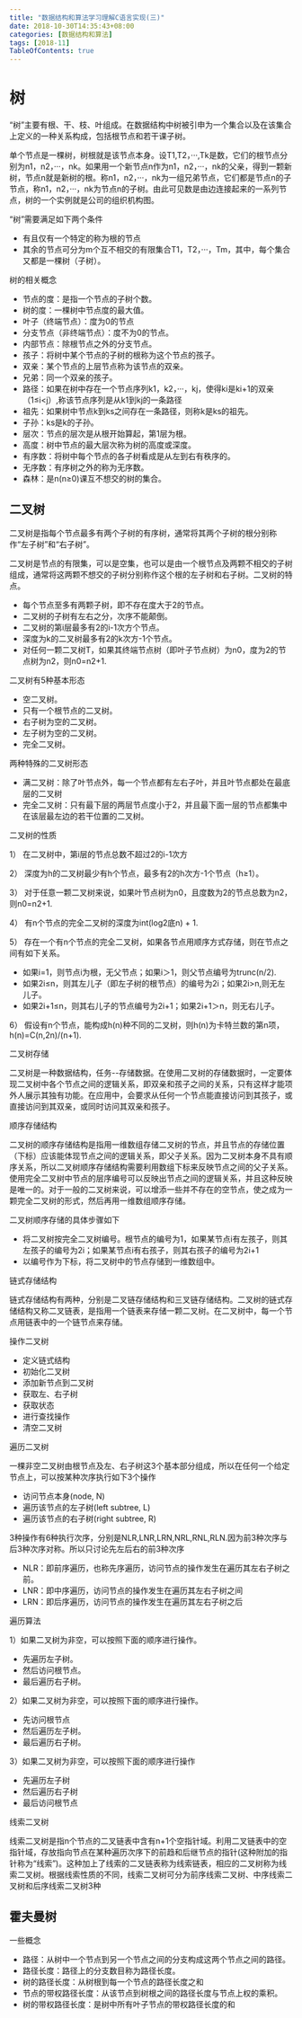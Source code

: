 ```yaml
---
title: "数据结构和算法学习理解C语言实现(三)"
date: 2018-10-30T14:35:43+08:00
categories: [数据结构和算法]
tags: [2018-11]
TableOfContents: true
---
```


# 树

“树”主要有根、干、枝、叶组成。在数据结构中树被引申为一个集合以及在该集合上定义的一种关系构成，包括根节点和若干课子树。

单个节点是一棵树，树根就是该节点本身。设T1,T2，···,Tk是数，它们的根节点分别为n1，n2，···，nk。如果用一个新节点n作为n1，n2，···，nk的父亲，得到一颗新树，节点n就是新树的根。称n1，n2，···，nk为一组兄弟节点，它们都是节点n的子节点，称n1，n2，···，nk为节点n的子树。由此可见数是由边连接起来的一系列节点，树的一个实例就是公司的组织机构图。

“树”需要满足如下两个条件

+ 有且仅有一个特定的称为根的节点
+ 其余的节点可分为m个互不相交的有限集合T1，T2，···，Tm，其中，每个集合又都是一棵树（子树）。

树的相关概念

+ 节点的度：是指一个节点的子树个数。
+ 树的度：一棵树中节点度的最大值。
+ 叶子（终端节点）：度为0的节点
+ 分支节点（非终端节点）：度不为0的节点。
+ 内部节点：除根节点之外的分支节点。
+ 孩子：将树中某个节点的子树的根称为这个节点的孩子。
+ 双亲：某个节点的上层节点称为该节点的双亲。
+ 兄弟：同一个双亲的孩子。
+ 路径：如果在树中存在一个节点序列k1，k2，···，kj，使得ki是ki+1的双亲（1≤i<j）,称该节点序列是从k1到kj的一条路径
+ 祖先：如果树中节点k到ks之间存在一条路径，则称k是ks的祖先。
+ 子孙：ks是k的子孙。
+ 层次：节点的层次是从根开始算起，第1层为根。
+ 高度：树中节点的最大层次称为树的高度或深度。
+ 有序数：将树中每个节点的各子树看成是从左到右有秩序的。
+ 无序数：有序树之外的称为无序数。
+ 森林：是n(n≥0)课互不想交的树的集合。

## 二叉树

二叉树是指每个节点最多有两个子树的有序树，通常将其两个子树的根分别称作“左子树”和“右子树”。

二叉树是节点的有限集，可以是空集，也可以是由一个根节点及两颗不相交的子树组成，通常将这两颗不想交的子树分别称作这个根的左子树和右子树。二叉树的特点。

+ 每个节点至多有两颗子树，即不存在度大于2的节点。
+ 二叉树的子树有左右之分，次序不能颠倒。
+ 二叉树的第i层最多有2的i-1次方个节点。
+ 深度为k的二叉树最多有2的k次方-1个节点。
+ 对任何一颗二叉树T，如果其终端节点树（即叶子节点树）为n0，度为2的节点树为n2，则n0=n2+1.

二叉树有5种基本形态

+ 空二叉树。
+ 只有一个根节点的二叉树。
+ 右子树为空的二叉树。
+ 左子树为空的二叉树。
+ 完全二叉树。

两种特殊的二叉树形态

+ 满二叉树：除了叶节点外，每一个节点都有左右子叶，并且叶节点都处在最底层的二叉树
+ 完全二叉树：只有最下层的两层节点度小于2，并且最下面一层的节点都集中在该层最左边的若干位置的二叉树。

二叉树的性质

1） 在二叉树中，第i层的节点总数不超过2的i-1次方

2） 深度为h的二叉树最少有h个节点，最多有2的h次方-1个节点（h≥1）。

3） 对于任意一颗二叉树来说，如果叶节点树为n0，且度数为2的节点总数为n2，则n0=n2+1.

4） 有n个节点的完全二叉树的深度为int(log2底n) + 1.

5） 存在一个有n个节点的完全二叉树，如果各节点用顺序方式存储，则在节点之间有如下关系。

+ 如果i=1，则节点i为根，无父节点；如果i＞1，则父节点编号为trunc(n/2).
+ 如果2i≤n，则其左儿子（即左子树的根节点）的编号为2i；如果2i>n,则无左儿子。
+ 如果2i+1≤n，则其右儿子的节点编号为2i+1；如果2i+1＞n，则无右儿子。

6） 假设有n个节点，能构成h(n)种不同的二叉树，则h(n)为卡特兰数的第n项，h(n)=C(n,2n)/(n+1).

二叉树存储

二叉树是一种数据结构，任务--存储数据。在使用二叉树的存储数据时，一定要体现二叉树中各个节点之间的逻辑关系，即双亲和孩子之间的关系，只有这样才能项外人展示其独有功能。在应用中，会要求从任何一个节点能直接访问到其孩子，或直接访问到其双亲，或同时访问其双亲和孩子。

顺序存储结构

二叉树的顺序存储结构是指用一维数组存储二叉树的节点，并且节点的存储位置（下标）应该能体现节点之间的逻辑关系，即父子关系。因为二叉树本身不具有顺序关系，所以二叉树顺序存储结构需要利用数组下标来反映节点之间的父子关系。使用完全二叉树中节点的层序编号可以反映出节点之间的逻辑关系，并且这种反映是唯一的。对于一般的二叉树来说，可以增添一些并不存在的空节点，使之成为一颗完全二叉树的形式，然后再用一维数组顺序存储。

二叉树顺序存储的具体步骤如下

+ 将二叉树按完全二叉树编号。根节点的编号为1，如果某节点i有左孩子，则其左孩子的编号为2i；如果某节点i有右孩子，则其右孩子的编号为2i+1
+ 以编号作为下标，将二叉树中的节点存储到一维数组中。

链式存储结构

链式存储结构有两种，分别是二叉链存储结构和三叉链存储结构。二叉树的链式存储结构又称二叉链表，是指用一个链表来存储一颗二叉树。在二叉树中，每一个节点用链表中的一个链节点来存储。

操作二叉树

+ 定义链式结构
+ 初始化二叉树
+ 添加新节点到二叉树
+ 获取左、右子树
+ 获取状态
+ 进行查找操作
+ 清空二叉树

遍历二叉树

一棵非空二叉树由根节点及左、右子树这3个基本部分组成，所以在任何一个给定节点上，可以按某种次序执行如下3个操作

+ 访问节点本身(node, N)
+ 遍历该节点的左子树(left subtree, L)
+ 遍历该节点的右子树(right subtree, R)

3种操作有6种执行次序，分别是NLR,LNR,LRN,NRL,RNL,RLN.因为前3种次序与后3种次序对称。所以只讨论先左后右的前3种次序

+ NLR：即前序遍历，也称先序遍历，访问节点的操作发生在遍历其左右子树之前。
+ LNR：即中序遍历，访问节点的操作发生在遍历其左右子树之间
+ LRN：即后序遍历，访问节点的操作发生在遍历其左右子树之后

遍历算法

1）如果二叉树为非空，可以按照下面的顺序进行操作。

+ 先遍历左子树。
+ 然后访问根节点。
+ 最后遍历右子树。

2）如果二叉树为非空，可以按照下面的顺序进行操作。

+ 先访问根节点
+ 然后遍历左子树。
+ 最后遍历右子树。

3）如果二叉树为非空，可以按照下面的顺序进行操作

+ 先遍历左子树
+ 然后遍历右子树
+ 最后访问根节点

线索二叉树

线索二叉树是指n个节点的二叉链表中含有n+1个空指针域。利用二叉链表中的空指针域，存放指向节点在某种遍历次序下的前趋和后继节点的指针(这种附加的指针称为“线索”)。这种加上了线索的二叉链表称为线索链表，相应的二叉树称为线索二叉树。根据线索性质的不同，线索二叉树可分为前序线索二叉树、中序线索二叉树和后序线索二叉树3种

## 霍夫曼树

一些概念

+ 路径：从树中一个节点到另一个节点之间的分支构成这两个节点之间的路径。
+ 路径长度：路径上的分支数目称为路径长度。
+ 树的路径长度：从树根到每一个节点的路径长度之和
+ 节点的带权路径长度：从该节点到树根之间的路径长度与节点上权的乘积。
+ 树的带权路径长度：是树中所有叶子节点的带权路径长度的和

